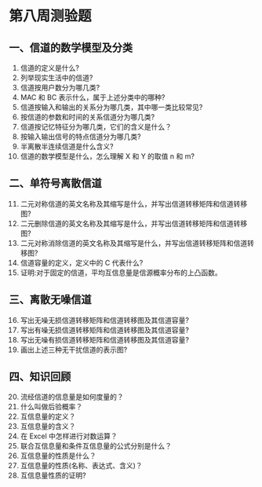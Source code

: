 # 第八周测验题

## 一、信道的数学模型及分类

1. 信道的定义是什么?
2. 列举现实生活中的信道?
3. 信道按用户数分为哪几类?
4. MAC 和 BC 表示什么，属于上述分类中的哪种?
5. 信道按输入和输出的关系分为哪几类，其中哪一类比较常见?
6. 按信道的参数和时间的关系信道分为哪几类?
7. 信道按记忆特征分为哪几类，它们的含义是什么？
8. 按输入输出信号的特点信道分为哪几类?
9. 半离散半连续信道是什么含义?
10. 信道的数学模型是什么，怎么理解 X 和 Y 的取值 n 和 m?

## 二、单符号离散信道

11. 二元对称信道的英文名称及其缩写是什么，并写出信道转移矩阵和信道转移图?
12. 二元删除信道的英文名称及其缩写是什么，并写出信道转移矩阵和信道转移图?
13. 二元对称消除信道的英文名称及其缩写是什么，并写出信道转移矩阵和信道转移图?
14. 信道容量的定义，定义中的 C 代表什么?
15. 证明:对于固定的信道，平均互信息量是信源概率分布的上凸函数。

## 三、离散无噪信道

16. 写出无噪无损信道转移矩阵和信道转移图及其信道容量?
17. 写出有噪无损信道转移矩阵和信道转移图及其信道容量?
18. 写出无噪有损信道转移矩阵和信道转移图及其信道容量?
19. 画出上述三种无干扰信道的表示图?

## 四、知识回顾

20. 流经信道的信息量是如何度量的？
21. 什么叫做后验概率？
22. 互信息量的定义？
23. 互信息量的含义？
24. 在 Excel 中怎样进行对数运算？
25. 联合互信息量和条件互信息量的公式分别是什么？
26. 互信息量的性质是什么？
27. 互信息量的性质(名称、表达式、含义)？
28. 互信息量性质的证明?
